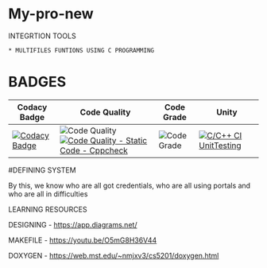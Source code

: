 # My-pro-new

INTEGRTION TOOLS

    * MULTIFILES FUNTIONS USING C PROGRAMMING

# BADGES
| Codacy Badge | Code Quality | Code Grade | Unity |
|---------------|--------------|------------|-------|
[![Codacy Badge](https://app.codacy.com/project/badge/Grade/d54c3a7b6b9d4a2ebc82846fd673864e)](https://www.codacy.com/gh/vanisreekathirvel/My-pro-new/dashboard?utm_source=github.com&amp;utm_medium=referral&amp;utm_content=vanisreekathirvel/My-pro-new&amp;utm_campaign=Badge_Grade) | ![Code Quality](https://api.codiga.io/project/29818/score/svg)[![Code Quality - Static Code - Cppcheck](https://github.com/hamsaveni2016/M1_Previous-Project_Library-Mangment/actions/workflows/cppcheck.yml/badge.svg)](https://github.com/vanisreekathirvel/My-pro-new/actions/workflows/cppcheck.yml) | ![Code Grade](https://api.codiga.io/project/29818/status/svg) | [![C/C++ CI UnitTesting](https://github.com/hamsaveni2016/M1_Previous-Project_Library-Mangment/actions/workflows/unity.yml/badge.svg)](https://github.com/vanisreekathirvel/My-pro-new/actions/workflows/unity.yml) |
  
#DEFINING SYSTEM

By this, we know who are all got credentials, who are all using portals and who are all in difficulties
   
LEARNING RESOURCES

   DESIGNING - https://app.diagrams.net/
   
   MAKEFILE - https://youtu.be/O5mG8H36V44
   
   DOXYGEN - https://web.mst.edu/~nmjxv3/cs5201/doxygen.html
